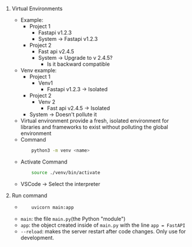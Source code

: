 1. Virtual Environments

    - Example:
        - Project 1
            - Fastapi v1.2.3
            - System -> Fastapi v1.2.3
        - Project 2
            - Fast api v2.4.5
            - System -> Upgrade to v 2.4.5?
                - Is it backward compatible
    - Venv example:
        - Project 1
            - Venv1
                - Fastapi v1.2.3 -> Isolated
        - Project 2
            - Venv 2
                - Fast api v2.4.5 -> Isolated
        - System -> Doesn't pollute it
    - Virtual environment provide a fresh, isolated environment for libraries and frameworks to exist without polluting the global environment
    - Command
        ```bash
            python3 -m venv <name>
        ```
    - Activate Command
        ```bash
            source ./venv/bin/activate
        ```
    - VSCode -> Select the interpreter

2. Run command

    - 
        ```bash
            uvicorn main:app
        ```
    - `main`: the file `main.py`(the Python "module")
    - `app`: the object created inside of `main.py` with the line `app = FastAPI`
    - `--reload`: makes the server restart after code changes. Only use for development.
